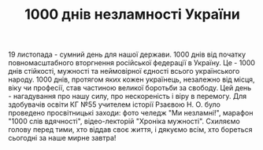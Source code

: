 ﻿---
title: 1000 днів незламності України
---

19 листопада - сумний день для нашої держави. 1000 днів від початку повномасштабного вторгнення російської федерації в Україну. Це - 1000 днів стійкості, мужності та неймовірної єдності всього українського народу. 1000 днів, протягом яких кожен українець, незалежно від місця, віку чи професії, став частиною великої боротьби за свободу. Цей день - нагадування про нашу силу, про нескореність і віру в перемогу. Для здобувачів освіти КГ №55 учителем історії Рзаєвою Н. О. було проведено просвітницькі заходи: фото челедж "Ми незламні!", марафон "1000 слів вдячності", відео-лекторій "Хроніка мужності". Схиляємо голову перед тими, хто віддав своє життя, і дякуємо всім, хто бореться сьогодні за наше мирне завтра!

<slideshow />
